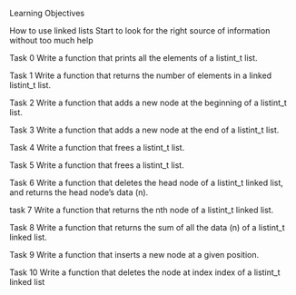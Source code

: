 Learning Objectives

How to use linked lists
Start to look for the right source of information without too much help

Task 0
Write a function that prints all the elements of a listint_t list.

Task 1
Write a function that returns the number of elements in a linked listint_t list.

Task 2
Write a function that adds a new node at the beginning of a listint_t list.

Task 3
Write a function that adds a new node at the end of a listint_t list.

Task 4
Write a function that frees a listint_t list.

Task 5
Write a function that frees a listint_t list.

Task 6
Write a function that deletes the head node of a listint_t linked list, and returns the head node’s data (n).

task 7
Write a function that returns the nth node of a listint_t linked list.

Task 8
Write a function that returns the sum of all the data (n) of a listint_t linked list.

Task 9
Write a function that inserts a new node at a given position.

Task 10
Write a function that deletes the node at index index of a listint_t linked list
